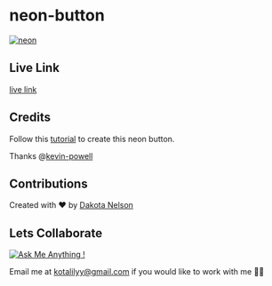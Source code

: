 # neon-button

[![neon](https://user-images.githubusercontent.com/77229281/130308977-20863d6f-7500-488a-84b0-a20ec0535f6a.png)](https://j.gifs.com/r2m8Yp.gif)

## Live Link

[live link](https://kotalilyy.github.io/neon-button/)

## Credits

Follow this [tutorial](https://www.youtube.com/watch?v=6xNcXwC6ikQ) to create this neon button.

Thanks @[kevin-powell](https://github.com/kevin-powell)

## Contributions

Created with ❤️ by [Dakota Nelson](https://github.com/kotalilyy)

## Lets Collaborate 

[![Ask Me Anything !](https://img.shields.io/badge/Ask%20me-anything-1abc9c.svg)](https://GitHub.com/Naereen/ama)

Email me at kotalilyy@gmail.com if you would like to work with me 👩‍💻
